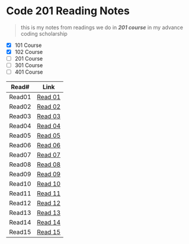 # Code 201 Reading Notes

> this is my notes from readings we do in **_201 course_** in my advance coding scholarship 

 - [x] 101 Course
 - [x] 102 Course
 - [ ] 201 Course
 - [ ] 301 Course
 - [ ] 401 Course

Read#   |   Link
--------|---------
Read01  |    [Read 01](https://alihayajneh95.github.io/reading-notes/class01)
Read02  |    [Read 02](https://alihayajneh95.github.io/reading-notes/class02)
Read03  |    [Read 03](https://alihayajneh95.github.io/reading-notes/class03)
Read04  |    [Read 04](https://alihayajneh95.github.io/reading-notes/class04)
Read05  |    [Read 05](https://alihayajneh95.github.io/reading-notes/class05)
Read06  |    [Read 06](https://alihayajneh95.github.io/reading-notes/class06)
Read07  |    [Read 07](https://alihayajneh95.github.io/reading-notes/class07)
Read08  |    [Read 08]()
Read09  |    [Read 09](https://alihayajneh95.github.io/reading-notes/class09)
Read10  |    [Read 10]()
Read11  |    [Read 11]()
Read12  |    [Read 12]()
Read13  |    [Read 13]()
Read14  |    [Read 14]()
Read15  |    [Read 15]()